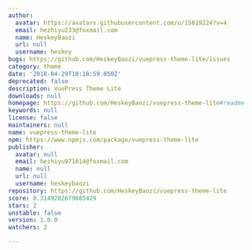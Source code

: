 ```yaml
---
author:
  avatar: https://avatars.githubusercontent.com/u/15819224?v=4
  email: hezhiyu233@foxmail.com
  name: HeskeyBaozi
  url: null
  username: heskey
bugs: https://github.com/HeskeyBaozi/vuepress-theme-lite/issues
category: theme
date: '2018-04-29T10:18:59.050Z'
deprecated: false
description: VuePress Theme Lite
downloads: null
homepage: https://github.com/HeskeyBaozi/vuepress-theme-lite#readme
keywords: null
license: false
maintainers: null
name: vuepress-theme-lite
npm: https://www.npmjs.com/package/vuepress-theme-lite
publisher:
  avatar: null
  email: hezhiyu971014@foxmail.com
  name: null
  url: null
  username: heskeybaozi
repository: https://github.com/HeskeyBaozi/vuepress-theme-lite
score: 0.3149282679685429
stars: 2
unstable: false
version: 1.0.0
watchers: 2

---
```


